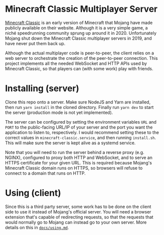 # Minecraft Classic Multiplayer Server

[Minecraft Classic](https://classic.minecraft.net) is an early version of Minecraft that Mojang have made publicly available on their website. Although it is a very simple game, a niché speedrunning community sprung up around it in 2020. Unfortunately Mojang shut down the Minecraft Classic multiplayer servers in 2019, and have never put them back up.

Although the actual multiplayer code is peer-to-peer, the client relies on a web server to orchestrate the creation of the peer-to-peer connection. This project implements all the needed WebSocket and HTTP APIs used by Minecraft Classic, so that players can (with some work) play with friends.

# Installing (server)

Clone this repo onto a server. Make sure NodeJS and Yarn are installed, then run `yarn install` in the cloned directory. Finally run `yarn dev` to start the server (production mode is not yet implemented).

The server can be configured by setting the environment variables `URL` and `PORT` to the public-facing URL/IP of your server and the port you want the application to listen to, respectively. I would recommend setting these to the correct values in `minecraft-classic.service`, and then running `install.sh`. This will make sure the server is kept alive as a systemd service.

Note that you will need to run the server behind a reverse proxy (e.g. NGINX), configured to proxy both HTTP and WebSocket, and to serve an HTTPS certificate for your given URL. This is required because Mojang's Minecraft Classic domain runs on HTTPS, so browsers will refuse to connect to a domain that runs on HTTP.

# Using (client)

Since this is a third party server, some work has to be done on the client side to use it instead of Mojang's official server. You will need a browser extension that's capable of redirecting requests, so that the requests that would normally go to Mojang can instead go to your own server. More details on this in [`docs/using.md`](https://github.com/birjolaxew/minecraft-classic-multiplayer/blob/master/docs/using.md).
